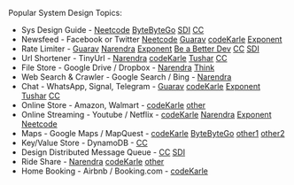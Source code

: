 Popular System Design Topics:

* Sys Design Guide - [Neetcode](https://neetcode.io/courses/system-design-interview/0) [ByteByteGo](https://www.youtube.com/watch?v=i7twT3x5yv8) [SDI](https://www.youtube.com/watch?v=bUHFg8CZFws) [CC](https://www.youtube.com/watch?v=iL7_8TmrePM)
* Newsfeed - Facebook or Twitter [Neetcode](https://neetcode.io/courses/system-design-interview/3) [Guarav](https://www.youtube.com/watch?v=QmX2NPkJTKg) [codeKarle](https://www.youtube.com/watch?v=EkudBdvbDhs) [Exponent](https://www.youtube.com/watch?v=QF8JNSoJD8E)
* Rate Limiter - [Guarav](https://www.youtube.com/watch?v=Eg5uH5sU3zw) [Narendra](https://www.youtube.com/watch?v=mhUQe4BKZXs) [Exponent](https://www.youtube.com/watch?v=SgWb6tWx3S8) [Be a Better Dev](https://www.youtube.com/watch?v=9CIjoWPwAhU) [CC](https://www.youtube.com/watch?v=X5daFTDfy2g) [SDI](https://www.youtube.com/watch?v=FU4WlwfS3G0)
* Url Shortener - TinyUrl - [Narendra](https://www.youtube.com/watch?v=JQDHz72OA3c) [codeKarle](https://www.youtube.com/watch?v=AVztRY77xxA) [Tushar](https://www.youtube.com/watch?v=fMZMm_0ZhK4) [CC](https://www.youtube.com/watch?v=C7_--hAhiaM)
* File Store - Google Drive / Dropbox - [Narendra](https://www.youtube.com/watch?v=U0xTu6E2CT8) [Think](https://www.youtube.com/watch?v=3RHjRXWAUvg)
* Web Search & Crawler - Google Search / Bing - [Narendra](https://www.youtube.com/watch?v=BKZxZwUgL3Y)
* Chat - WhatsApp, Signal, Telegram - [Guarav](https://www.youtube.com/watch?v=vvhC64hQZMk) [codeKarle](https://www.youtube.com/watch?v=RjQjbJ2UJDg) [Exponent](https://www.youtube.com/watch?v=uzeJb7ZjoQ4) [Tushar](https://www.youtube.com/watch?v=zKPNUMkwOJE) [CC](https://www.youtube.com/watch?v=a8KUKOh3YXk)
* Online Store - Amazon, Walmart - [codeKarle](https://www.youtube.com/watch?v=EpASu_1dUdE) [other](https://www.youtube.com/watch?v=XMpchIp746s)
* Online Streaming - Youtube / Netflix - [codeKarle](https://www.youtube.com/watch?v=lYoSd2WCJTo) [Narendra](https://www.youtube.com/watch?v=psQzyFfsUGU) [Exponent](https://www.youtube.com/watch?v=1xV5WI0OFkg) [Neetcode](https://www.youtube.com/watch?v=jPKTo1iGQiE)
* Maps - Google Maps / MapQuest - [codeKarle](https://www.youtube.com/watch?v=jk3yvVfNvds) [ByteByteGo](https://www.youtube.com/watch?v=M4lR_Va97cQ) [other1](https://www.youtube.com/watch?v=CI4j-uo58nQ) [other2](https://www.youtube.com/watch?v=HC-3J8ycXFs)
* Key/Value Store - DynamoDB - [CC](https://www.youtube.com/watch?v=VKNIhztQnbY)
* Design Distributed Message Queue - [CC](https://www.youtube.com/watch?v=oVZtzZVe9Dg) [SDI](https://www.youtube.com/watch?v=iJLL-KPqBpM)
* Ride Share - [Narendra](https://www.youtube.com/watch?v=umWABit-wbk) [codeKarle](https://www.youtube.com/watch?v=Tp8kpMe-ZKw) [other](https://www.youtube.com/watch?v=J3DY3Te3A_A)
* Home Booking - Airbnb / Booking.com - [codeKarle](https://www.youtube.com/watch?v=YyOXt2MEkv4)
